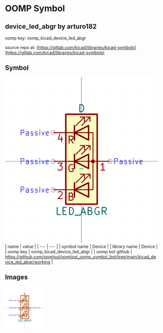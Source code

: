 # OOMP Symbol  
## device_led_abgr  by arturo182  
  
oomp key: oomp_kicad_device_led_abgr  
  
source repo at: [https://gitlab.com/kicad/libraries/kicad-symbols](https://gitlab.com/kicad/libraries/kicad-symbols)  
## Symbol  
  
[![working.png](working_600.png)](working.png)  
| name | value | 
| --- | --- | 
| symbol name | Device | 
| library name | Device | 
| oomp key | oomp_kicad_device_led_abgr | 
| oomp bot github | https://github.com/oomlout/oomlout_oomp_symbol_bot/tree/main/kicad_device_led_abgr/working | 
## Images  
  
[![working.png](working_140.png)](working.png)  
